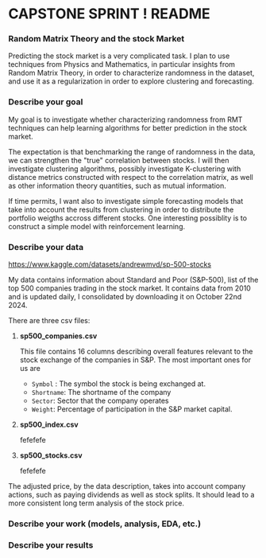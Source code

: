 # CAPSTONE SPRINT ! README


### Random Matrix Theory and the stock Market

Predicting the stock market is a very complicated task. I plan to use techniques from Physics and Mathematics, in particular insights from Random Matrix Theory, in order to characterize randomness in the dataset, and use it as a regularization in order to explore
clustering and forecasting.





### Describe your goal

My goal is to investigate whether characterizing randomness from RMT techniques can help learning algorithms for better prediction in the stock market.

The expectation is that benchmarking the range of randomness in the data, we can strengthen the "true" correlation between stocks. I will then investigate clustering algorithms, possibly investigate K-clustering with distance metrics constructed with respect to the correlation matrix, as well as other information theory quantities, such as mutual information.

If time permits, I want also to investigate simple forecasting models that take into account the results from clustering in order to distribute the portfolio weigths accross different stocks. One interesting possiblity is to construct a simple model with reinforcement learning.


### Describe your data

https://www.kaggle.com/datasets/andrewmvd/sp-500-stocks

My data contains information about Standard and Poor (S&P-500), list of the top 500 companies trading in the stock market. It contains data from 2010 and is updated daily, I consolidated by downloading it on October 22nd 2024. 

There are three csv files:

1) __sp500_companies.csv__

   This file contains 16 columns describing overall features relevant to the stock exchange of the companies in S&P. The most important ones for us are

   - `Symbol` : The symbol the stock is being exchanged at.
   - `Shortname`: The shortname of the company
   - `Sector`: Sector that the company operates
   - `Weight`: Percentage of participation in the S&P market capital.
   
3) __sp500_index.csv__

   fefefefe

5) __sp500_stocks.csv__

   fefefefe



The adjusted price, by the data description, takes into account company actions, such as paying dividends as well as stock splits. It should lead to a more consistent long term analysis of the stock price.



### Describe your work (models, analysis, EDA, etc.)



### Describe your results

